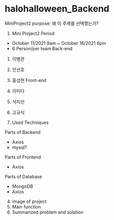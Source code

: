 # halohalloween_Backend
MiniProject2
purpose: 왜 이 주제를 선택했는가? 

1. Mini Project2 Period
  - October 11/2021 9am ~ October 16/2021 6pm
  - 6 Person/per team
  Back-end
  1. 이병관
  2. 안선호
  3. 홍성현
  Front-end
  4. 이미다
  5. 석지선
  6. 고규식

2. Used Techniques

Parts of Backend
- Axios
- mysql?

Parts of Frontend
- Axios

Parts of Database
- MongoDB
- Axios

4. Image of project
5. Main function
6. Summarized problem and solution
   

